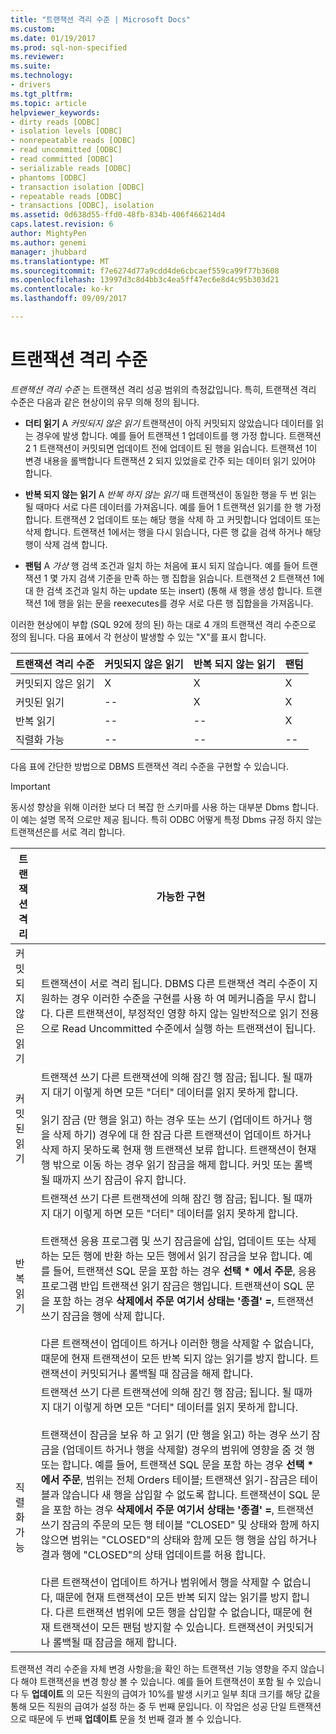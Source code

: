 ```yaml
---
title: "트랜잭션 격리 수준 | Microsoft Docs"
ms.custom: 
ms.date: 01/19/2017
ms.prod: sql-non-specified
ms.reviewer: 
ms.suite: 
ms.technology:
- drivers
ms.tgt_pltfrm: 
ms.topic: article
helpviewer_keywords:
- dirty reads [ODBC]
- isolation levels [ODBC]
- nonrepeatable reads [ODBC]
- read uncommitted [ODBC]
- read committed [ODBC]
- serializable reads [ODBC]
- phantoms [ODBC]
- transaction isolation [ODBC]
- repeatable reads [ODBC]
- transactions [ODBC], isolation
ms.assetid: 0d638d55-ffd0-48fb-834b-406f466214d4
caps.latest.revision: 6
author: MightyPen
ms.author: genemi
manager: jhubbard
ms.translationtype: MT
ms.sourcegitcommit: f7e6274d77a9cdd4de6cbcaef559ca99f77b3608
ms.openlocfilehash: 13997d3c8d4bb3c4ea5ff47ec6e8d4c95b303d21
ms.contentlocale: ko-kr
ms.lasthandoff: 09/09/2017

---
```

# <a name="transaction-isolation-levels"></a>트랜잭션 격리 수준
*트랜잭션 격리 수준* 는 트랜잭션 격리 성공 범위의 측정값입니다. 특히, 트랜잭션 격리 수준은 다음과 같은 현상이의 유무 의해 정의 됩니다.  
  
-   **더티 읽기** A *커밋되지 않은 읽기* 트랜잭션이 아직 커밋되지 않았습니다 데이터를 읽는 경우에 발생 합니다. 예를 들어 트랜잭션 1 업데이트를 행 가정 합니다. 트랜잭션 2 1 트랜잭션이 커밋되면 업데이트 전에 업데이트 된 행을 읽습니다. 트랜잭션 1이 변경 내용을 롤백합니다 트랜잭션 2 되지 있었을로 간주 되는 데이터 읽기 있어야 합니다.  
  
-   **반복 되지 않는 읽기** A *반복 하지 않는 읽기* 때 트랜잭션이 동일한 행을 두 번 읽는 될 때마다 서로 다른 데이터를 가져옵니다. 예를 들어 1 트랜잭션 읽기를 한 행 가정 합니다. 트랜잭션 2 업데이트 또는 해당 행을 삭제 하 고 커밋합니다 업데이트 또는 삭제 합니다. 트랜잭션 1에서는 행을 다시 읽습니다, 다른 행 값을 검색 하거나 해당 행이 삭제 검색 합니다.  
  
-   **팬텀** A *가상* 행 검색 조건과 일치 하는 처음에 표시 되지 않습니다. 예를 들어 트랜잭션 1 몇 가지 검색 기준을 만족 하는 행 집합을 읽습니다. 트랜잭션 2 트랜잭션 1에 대 한 검색 조건과 일치 하는 update 또는 insert) (통해 새 행을 생성 합니다. 트랜잭션 1에 행을 읽는 문을 reexecutes를 경우 서로 다른 행 집합을을 가져옵니다.  
  
 이러한 현상에이 부합 (SQL 92에 정의 된) 하는 대로 4 개의 트랜잭션 격리 수준으로 정의 됩니다. 다음 표에서 각 현상이 발생할 수 있는 "X"를 표시 합니다.  
  
|트랜잭션 격리 수준|커밋되지 않은 읽기|반복 되지 않는 읽기|팬텀|  
|---------------------------------|-----------------|-------------------------|--------------|  
|커밋되지 않은 읽기|X|X|X|  
|커밋된 읽기|--|X|X|  
|반복 읽기|--|--|X|  
|직렬화 가능|--|--|--|  
  
 다음 표에 간단한 방법으로 DBMS 트랜잭션 격리 수준을 구현할 수 있습니다.  
  
> [!IMPORTANT]  
>  동시성 향상을 위해 이러한 보다 더 복잡 한 스키마를 사용 하는 대부분 Dbms 합니다. 이 예는 설명 목적 으로만 제공 됩니다. 특히 ODBC 어떻게 특정 Dbms 규정 하지 않는 트랜잭션은를 서로 격리 합니다.  
  
|트랜잭션 격리|가능한 구현|  
|---------------------------|-----------------------------|  
|커밋되지 않은 읽기|트랜잭션이 서로 격리 됩니다. DBMS 다른 트랜잭션 격리 수준이 지 원하는 경우 이러한 수준을 구현를 사용 하 여 메커니즘을 무시 합니다. 다른 트랜잭션이, 부정적인 영향 하지 않는 일반적으로 읽기 전용으로 Read Uncommitted 수준에서 실행 하는 트랜잭션이 됩니다.|  
|커밋된 읽기|트랜잭션 쓰기 다른 트랜잭션에 의해 잠긴 행 잠금; 됩니다. 될 때까지 대기 이렇게 하면 모든 "더티" 데이터를 읽지 못하게 합니다.<br /><br /> 읽기 잠금 (만 행을 읽고) 하는 경우 또는 쓰기 (업데이트 하거나 행을 삭제 하기) 경우에 대 한 잠금 다른 트랜잭션이 업데이트 하거나 삭제 하지 못하도록 현재 행 트랜잭션 보류 합니다. 트랜잭션이 현재 행 밖으로 이동 하는 경우 읽기 잠금을 해제 합니다. 커밋 또는 롤백될 때까지 쓰기 잠금이 유지 합니다.|  
|반복 읽기|트랜잭션 쓰기 다른 트랜잭션에 의해 잠긴 행 잠금; 됩니다. 될 때까지 대기 이렇게 하면 모든 "더티" 데이터를 읽지 못하게 합니다.<br /><br /> 트랜잭션 응용 프로그램 및 쓰기 잠금을에 삽입, 업데이트 또는 삭제 하는 모든 행에 반환 하는 모든 행에서 읽기 잠금을 보유 합니다. 예를 들어, 트랜잭션 SQL 문을 포함 하는 경우 **선택 \* 에서 주문**, 응용 프로그램 반입 트랜잭션 읽기 잠금은 행입니다. 트랜잭션이 SQL 문을 포함 하는 경우 **삭제에서 주문 여기서 상태는 '종결' =**, 트랜잭션 쓰기 잠금을 행에 삭제 합니다.<br /><br /> 다른 트랜잭션이 업데이트 하거나 이러한 행을 삭제할 수 없습니다, 때문에 현재 트랜잭션이 모든 반복 되지 않는 읽기를 방지 합니다. 트랜잭션이 커밋되거나 롤백될 때 잠금을 해제 합니다.|  
|직렬화 가능|트랜잭션 쓰기 다른 트랜잭션에 의해 잠긴 행 잠금; 됩니다. 될 때까지 대기 이렇게 하면 모든 "더티" 데이터를 읽지 못하게 합니다.<br /><br /> 트랜잭션이 잠금을 보유 하 고 읽기 (만 행을 읽고) 하는 경우 쓰기 잠금을 (업데이트 하거나 행을 삭제할) 경우의 범위에 영향을 줌 것 행 또는 합니다. 예를 들어, 트랜잭션 SQL 문을 포함 하는 경우 **선택 \* 에서 주문**, 범위는 전체 Orders 테이블; 트랜잭션 읽기-잠금은 테이블과 않습니다 새 행을 삽입할 수 없도록 합니다. 트랜잭션이 SQL 문을 포함 하는 경우 **삭제에서 주문 여기서 상태는 '종결' =**, 트랜잭션 쓰기 잠금의 주문의 모든 행 테이블 "CLOSED" 및 상태와 함께 하지 않으면 범위는 "CLOSED"의 상태와 함께 모든 행 행을 삽입 하거나 결과 행에 "CLOSED"의 상태 업데이트를 허용 합니다.<br /><br /> 다른 트랜잭션이 업데이트 하거나 범위에서 행을 삭제할 수 없습니다, 때문에 현재 트랜잭션이 모든 반복 되지 않는 읽기를 방지 합니다. 다른 트랜잭션 범위에 모든 행을 삽입할 수 없습니다, 때문에 현재 트랜잭션이 모든 팬텀 방지할 수 있습니다. 트랜잭션이 커밋되거나 롤백될 때 잠금을 해제 합니다.|  
  
 트랜잭션 격리 수준을 자체 변경 사항을;을 확인 하는 트랜잭션 기능 영향을 주지 않습니다 해야 트랜잭션을 변경 항상 볼 수 있습니다. 예를 들어 트랜잭션이 포함 될 수 있습니다 두 **업데이트** 의 모든 직원의 급여가 10%를 발생 시키고 일부 최대 크기를 해당 값을 통해 모든 직원의 급여가 설정 하는 중 두 번째 문입니다. 이 작업은 성공 단일 트랜잭션으로 때문에 두 번째 **업데이트** 문을 첫 번째 결과 볼 수 있습니다.
